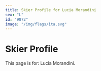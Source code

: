 ```yaml
---
title: Skier Profile for Lucia Morandini
sex: "L"
id: "9872"
image: "/img/flags/ita.svg" 
---
```


# Skier Profile

This page is for: Lucia Morandini.
    